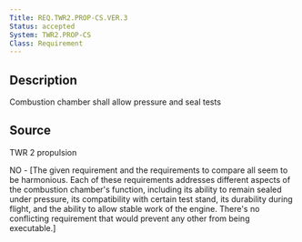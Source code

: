```yaml
---
Title: REQ.TWR2.PROP-CS.VER.3
Status: accepted
System: TWR2.PROP-CS
Class: Requirement
---
```


## Description

Combustion chamber shall allow pressure and seal tests

## Source

TWR 2 propulsion


NO - [The given requirement and the requirements to compare all seem to be harmonious. Each of these requirements addresses different aspects of the combustion chamber's function, including its ability to remain sealed under pressure, its compatibility with certain test stand, its durability during flight, and the ability to allow stable work of the engine. There's no conflicting requirement that would prevent any other from being executable.]